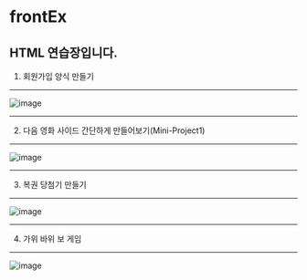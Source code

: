 # frontEx
HTML 연습장입니다.
------------


1. 회원가입 양식 만들기
------------

![image](https://github.com/devpigKing/Web-Client/assets/137087678/b902f955-becd-43c7-9d5c-bda3ee73a241)


------------

2. 다음 영화 사이드 간단하게 만들어보기(Mini-Project1)
------------
![image](https://github.com/devpigKing/Web-Client/assets/137087678/b385e94d-4792-47f4-bc99-620fe1fa1310)


------------

3. 복권 당첨기 만들기
------------
![image](https://github.com/devpigKing/Web-Client/assets/137087678/0d72446a-b073-4e90-a895-05f22c762a4d)


------------

4. 가위 바위 보 게임
------------
![image](https://github.com/devpigKing/Web-Client/assets/137087678/348e85e4-e24a-4d4a-9c1d-64cb2b0ed968)
